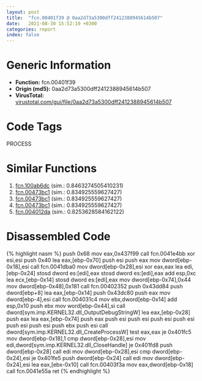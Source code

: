 ```yaml
---
layout: post
title:  "fcn.00401f39 @ 0aa2d73a5300dff2412388945614b507"
date:   2021-08-30 15:52:19 +0300
categories: report
index: false
---
```


# Generic Information
- **Function:** fcn.00401f39
- **Origin (md5):** 0aa2d73a5300dff2412388945614b507
- **VirusTotal:** [virustotal.com/gui/file/0aa2d73a5300dff2412388945614b507][virustotal_ref]

# Code Tags
<span class="tag" id="PROCESS">PROCESS</span>


# Similar Functions

1. [fcn.100ab6dc][similar_1_ref] (sim.: 0.8463274505410231)
2. [fcn.00473bc1][similar_2_ref] (sim.: 0.834925559627427)
3. [fcn.00473bc1][similar_3_ref] (sim.: 0.834925559627427)
4. [fcn.00473bc1][similar_4_ref] (sim.: 0.834925559627427)
5. [fcn.004012da][similar_5_ref] (sim.: 0.8253628584162122)


# Disassembled Code

{% highlight nasm %}
push 0x68
mov eax,0x437f99
call fcn.0041e4bb
xor esi,esi
push 0x40
lea eax,[ebp-0x70]
push esi
push eax
mov dword[ebp-0x18],esi
call fcn.0041dba0
mov dword[ebp-0x28],esi
xor eax,eax
lea edi,[ebp-0x24]
stosd dword es:[edi],eax
stosd dword es:[edi],eax
add esp,0xc
lea ecx,[ebp-0x14]
stosd dword es:[edi],eax
mov dword[ebp-0x74],0x44
mov dword[ebp-0x48],0x181
call fcn.00402352
push 0x43dd84
push dword[ebp+8]
lea eax,[ebp-0x14]
push 0x43dc80
push eax
mov dword[ebp-4],esi
call fcn.004031c4
mov ebx,dword[ebp-0x14]
add esp,0x10
push ebx
mov word[ebp-0x44],si
call dword[sym.imp.KERNEL32.dll_OutputDebugStringW]
lea eax,[ebp-0x28]
push eax
lea eax,[ebp-0x74]
push eax
push esi
push esi
push esi
push esi
push esi
push esi
push ebx
push esi
call dword[sym.imp.KERNEL32.dll_CreateProcessW]
test eax,eax
je 0x401fc5
mov dword[ebp-0x18],1
cmp dword[ebp-0x28],esi
mov edi,dword[sym.imp.KERNEL32.dll_CloseHandle]
je 0x401fd8
push dword[ebp-0x28]
call edi
mov dword[ebp-0x28],esi
cmp dword[ebp-0x24],esi
je 0x401fe5
push dword[ebp-0x24]
call edi
mov dword[ebp-0x24],esi
lea eax,[ebx-0x10]
call fcn.00403f3a
mov eax,dword[ebp-0x18]
call fcn.0041e55a
ret
{% endhighlight %}


[similar_1_ref]: /report/fcn.100ab6dc@a0ac129ff3ea4c0dfa9529c259a9502c
[similar_2_ref]: /report/fcn.00473bc1@152885a790b99953ce23874f0947b7bd
[similar_3_ref]: /report/fcn.00473bc1@912f1d013a0d6151bc7a7cef6da1b2a0
[similar_4_ref]: /report/fcn.00473bc1@fb9b7d22bc1c143ac66b0575cbdd088d
[similar_5_ref]: /report/fcn.004012da@de21a548b66aa6c0b17491b6a31e14fa
[virustotal_ref]: https://www.virustotal.com/gui/file/0aa2d73a5300dff2412388945614b507